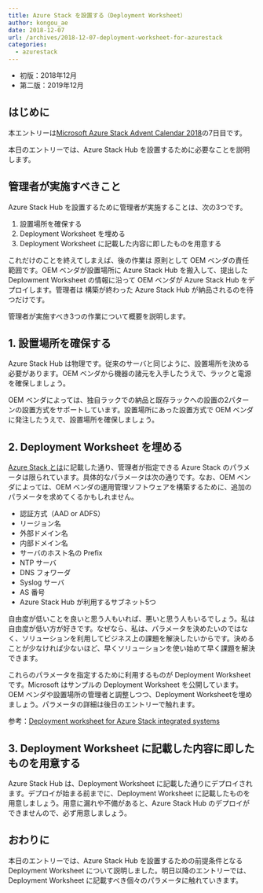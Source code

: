 ```yaml
---
title: Azure Stack を設置する（Deployment Worksheet）
author: kongou_ae
date: 2018-12-07
url: /archives/2018-12-07-deployment-worksheet-for-azurestack
categories:
  - azurestack
---
```


- 初版：2018年12月
- 第二版：2019年12月

## はじめに

本エントリーは[Microsoft Azure Stack Advent Calendar 2018](https://qiita.com/advent-calendar/2018/azure-stack)の7日目です。

本日のエントリーでは、Azure Stack Hub を設置するために必要なことを説明します。

## 管理者が実施すべきこと

Azure Stack Hub を設置するために管理者が実施することは、次の3つです。

1. 設置場所を確保する
1. Deployment Worksheet を埋める
1. Deployment Worksheet に記載した内容に即したものを用意する

これだけのことを終えてしまえば、後の作業は 原則として OEM ベンダの責任範囲です。OEM ベンダが設置場所に Azure Stack Hub を搬入して、提出した Deplowment Worksheet の情報に沿って OEM ベンダが Azure Stack Hub をデプロイします。管理者は 構築が終わった Azure Stack Hub が納品されるのを待つだけです。

管理者が実施すべき3つの作業について概要を説明します。

## 1. 設置場所を確保する

Azure Stack Hub は物理です。従来のサーバと同じように、設置場所を決める必要があります。OEM ベンダから機器の諸元を入手したうえで、ラックと電源を確保しましょう。

OEM ベンダによっては、独自ラックでの納品と既存ラックへの設置の2パターンの設置方式をサポートしています。設置場所にあった設置方式で OEM ベンダに発注したうえで、設置場所を確保しましょう。

## 2. Deployment Worksheet を埋める

[Azure Stack とは](https://aimless.jp/blob/archives/2018-12-01-what-is-azurestack)に記載した通り、管理者が指定できる Azure Stack のパラメータは限られています。具体的なパラメータは次の通りです。なお、OEM ベンダによっては、OEM ベンダの運用管理ソフトウェアを構築するために、追加のパラメータを求めてくるかもしれません。

- 認証方式（AAD or ADFS）
- リージョン名
- 外部ドメイン名
- 内部ドメイン名
- サーバのホスト名の Prefix
- NTP サーバ
- DNS フォワーダ
- Syslog サーバ
- AS 番号
- Azure Stack Hub が利用するサブネット5つ

自由度が低いことを良いと思う人もいれば、悪いと思う人もいるでしょう。私は自由度が低い方が好きです。なぜなら、私は、パラメータを決めたいのではなく、ソリューションを利用してビジネス上の課題を解決したいからです。決めることが少なければ少ないほど、早くソリューションを使い始めて早く課題を解決できます。

これらのパラメータを指定するために利用するものが Deployment Worksheet です。Microsoft はサンプルの Deployment Worksheet を公開しています。OEM ベンダや設置場所の管理者と調整しつつ、Deployment Worksheetを埋めましょう。パラメータの詳細は後日のエントリーで触れます。

参考：[Deployment worksheet for Azure Stack integrated systems](https://docs.microsoft.com/en-us/azure-stack/operator/azure-stack-deployment-worksheet?view=azs-1910)

## 3. Deployment Worksheet に記載した内容に即したものを用意する

Azure Stack Hub は、Deployment Worksheet に記載した通りにデプロイされます。デプロイが始まる前までに、Deployment Worksheet に記載したものを用意しましょう。用意に漏れや不備があると、Azure Stack Hub のデプロイができませんので、必ず用意しましょう。

## おわりに

本日のエントリーでは、Azure Stack Hub を設置するための前提条件となる Deployment Worksheet について説明しました。明日以降のエントリーでは、Deployment Worksheet に記載すべき個々のパラメータに触れていきます。
